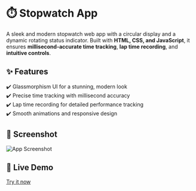 # ⏱️ Stopwatch App  

A sleek and modern stopwatch web app with a circular display and a dynamic rotating status indicator. Built with **HTML, CSS, and JavaScript**, it ensures **millisecond-accurate time tracking**, **lap time recording**, and **intuitive controls**.  

## ✨ Features  
✔️ Glassmorphism UI for a stunning, modern look  
✔️ Precise time tracking with millisecond accuracy  
✔️ Lap time recording for detailed performance tracking  
✔️ Smooth animations and responsive design  

## 📸 Screenshot  
![App Screenshot](https://i.ibb.co.com/8DCJ7Qkm/stopwatch.jpg)  

## 🔗 Live Demo  
[Try it now](https://stopwatch-novara.netlify.app/)  
